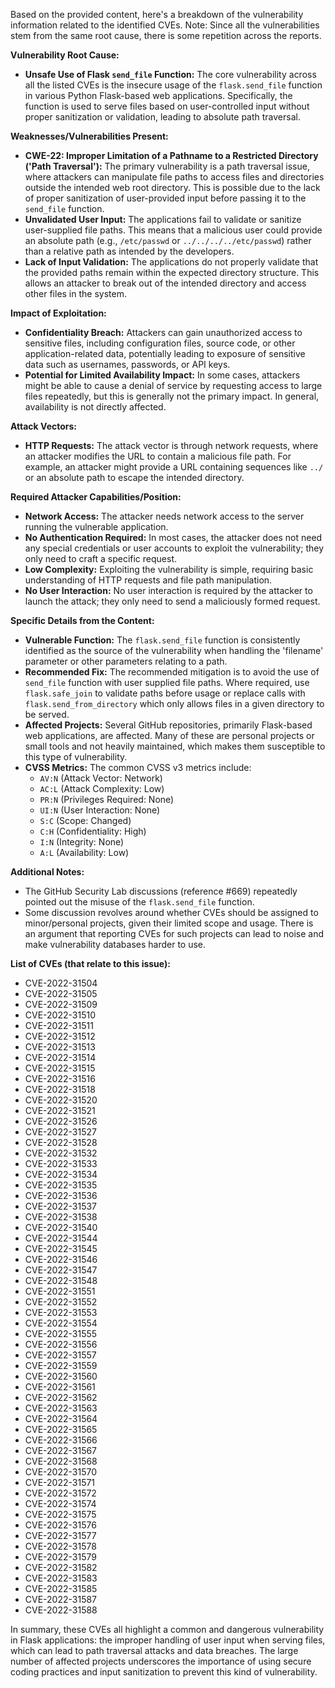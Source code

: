 Based on the provided content, here's a breakdown of the vulnerability information related to the identified CVEs.  Note: Since all the vulnerabilities stem from the same root cause, there is some repetition across the reports.

**Vulnerability Root Cause:**

*   **Unsafe Use of Flask `send_file` Function:** The core vulnerability across all the listed CVEs is the insecure usage of the `flask.send_file` function in various Python Flask-based web applications. Specifically, the function is used to serve files based on user-controlled input without proper sanitization or validation, leading to absolute path traversal.

**Weaknesses/Vulnerabilities Present:**

*   **CWE-22: Improper Limitation of a Pathname to a Restricted Directory ('Path Traversal'):** The primary vulnerability is a path traversal issue, where attackers can manipulate file paths to access files and directories outside the intended web root directory. This is possible due to the lack of proper sanitization of user-provided input before passing it to the `send_file` function.
*   **Unvalidated User Input:**  The applications fail to validate or sanitize user-supplied file paths. This means that a malicious user could provide an absolute path (e.g., `/etc/passwd` or `../../../../etc/passwd`) rather than a relative path as intended by the developers.
*   **Lack of Input Validation:**  The applications do not properly validate that the provided paths remain within the expected directory structure. This allows an attacker to break out of the intended directory and access other files in the system.

**Impact of Exploitation:**

*   **Confidentiality Breach:** Attackers can gain unauthorized access to sensitive files, including configuration files, source code, or other application-related data, potentially leading to exposure of sensitive data such as usernames, passwords, or API keys.
*  **Potential for Limited Availability Impact:** In some cases, attackers might be able to cause a denial of service by requesting access to large files repeatedly, but this is generally not the primary impact. In general, availability is not directly affected.

**Attack Vectors:**

*   **HTTP Requests:** The attack vector is through network requests, where an attacker modifies the URL to contain a malicious file path. For example, an attacker might provide a URL containing sequences like `../` or an absolute path to escape the intended directory.

**Required Attacker Capabilities/Position:**

*   **Network Access:** The attacker needs network access to the server running the vulnerable application.
*   **No Authentication Required:** In most cases, the attacker does not need any special credentials or user accounts to exploit the vulnerability; they only need to craft a specific request.
*   **Low Complexity:** Exploiting the vulnerability is simple, requiring basic understanding of HTTP requests and file path manipulation.
*   **No User Interaction:** No user interaction is required by the attacker to launch the attack; they only need to send a maliciously formed request.

**Specific Details from the Content:**

*   **Vulnerable Function:** The `flask.send_file` function is consistently identified as the source of the vulnerability when handling the 'filename' parameter or other parameters relating to a path.
*   **Recommended Fix:**  The recommended mitigation is to avoid the use of `send_file` function with user supplied file paths. Where required, use `flask.safe_join` to validate paths before usage or replace calls with `flask.send_from_directory` which only allows files in a given directory to be served.
*   **Affected Projects:** Several GitHub repositories, primarily Flask-based web applications, are affected. Many of these are personal projects or small tools and not heavily maintained, which makes them susceptible to this type of vulnerability.
*   **CVSS Metrics:** The common CVSS v3 metrics include:
    *   `AV:N` (Attack Vector: Network)
    *   `AC:L` (Attack Complexity: Low)
    *   `PR:N` (Privileges Required: None)
    *   `UI:N` (User Interaction: None)
    *   `S:C` (Scope: Changed)
    *   `C:H` (Confidentiality: High)
    *   `I:N` (Integrity: None)
    *   `A:L` (Availability: Low)

**Additional Notes:**

*   The GitHub Security Lab discussions (reference #669) repeatedly pointed out the misuse of the `flask.send_file` function.
*   Some discussion revolves around whether CVEs should be assigned to minor/personal projects, given their limited scope and usage. There is an argument that reporting CVEs for such projects can lead to noise and make vulnerability databases harder to use.

**List of CVEs (that relate to this issue):**

*   CVE-2022-31504
*   CVE-2022-31505
*   CVE-2022-31509
*   CVE-2022-31510
*   CVE-2022-31511
*   CVE-2022-31512
*   CVE-2022-31513
*    CVE-2022-31514
*   CVE-2022-31515
*    CVE-2022-31516
*   CVE-2022-31518
*   CVE-2022-31520
*   CVE-2022-31521
*   CVE-2022-31526
*   CVE-2022-31527
*   CVE-2022-31528
*   CVE-2022-31532
*   CVE-2022-31533
*   CVE-2022-31534
*   CVE-2022-31535
*   CVE-2022-31536
*   CVE-2022-31537
*   CVE-2022-31538
*   CVE-2022-31540
*   CVE-2022-31544
*   CVE-2022-31545
*   CVE-2022-31546
*   CVE-2022-31547
*   CVE-2022-31548
*   CVE-2022-31551
*   CVE-2022-31552
*   CVE-2022-31553
*   CVE-2022-31554
*   CVE-2022-31555
*   CVE-2022-31556
*   CVE-2022-31557
*   CVE-2022-31559
*   CVE-2022-31560
*  CVE-2022-31561
*  CVE-2022-31562
*  CVE-2022-31563
*  CVE-2022-31564
*  CVE-2022-31565
*  CVE-2022-31566
*   CVE-2022-31567
*   CVE-2022-31568
*   CVE-2022-31570
*   CVE-2022-31571
*   CVE-2022-31572
*   CVE-2022-31574
*   CVE-2022-31575
*   CVE-2022-31576
*   CVE-2022-31577
*   CVE-2022-31578
*   CVE-2022-31579
*   CVE-2022-31582
*   CVE-2022-31583
*   CVE-2022-31585
*   CVE-2022-31587
*  CVE-2022-31588

In summary, these CVEs all highlight a common and dangerous vulnerability in Flask applications: the improper handling of user input when serving files, which can lead to path traversal attacks and data breaches. The large number of affected projects underscores the importance of using secure coding practices and input sanitization to prevent this kind of vulnerability.